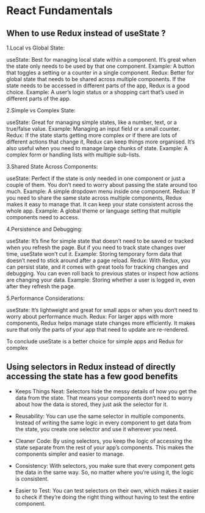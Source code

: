 # React Fundamentals

## When to use Redux instead of useState ?

1.Local vs Global State:

useState: Best for managing local state within a component. It’s great when the state only needs to be used by that one component.
Example: A button that toggles a setting or a counter in a single component.
Redux: Better for global state that needs to be shared across multiple components. If the state needs to be accessed in different parts of the app, Redux is a good choice.
Example: A user’s login status or a shopping cart that’s used in different parts of the app.

2.Simple vs Complex State:

useState: Great for managing simple states, like a number, text, or a true/false value.
Example: Managing an input field or a small counter.
Redux: If the state starts getting more complex or if there are lots of different actions that change it, Redux can keep things more organised. It’s also useful when you need to manage large chunks of state.
Example: A complex form or handling lists with multiple sub-lists.

3.Shared State Across Components:

useState: Perfect if the state is only needed in one component or just a couple of them. You don’t need to worry about passing the state around too much.
Example: A simple dropdown menu inside one component.
Redux: If you need to share the same state across multiple components, Redux makes it easy to manage that. It can keep your state consistent across the whole app.
Example: A global theme or language setting that multiple components need to access.

4.Persistence and Debugging:

useState: It’s fine for simple state that doesn’t need to be saved or tracked when you refresh the page. But if you need to track state changes over time, useState won’t cut it.
Example: Storing temporary form data that doesn’t need to stick around after a page reload.
Redux: With Redux, you can persist state, and it comes with great tools for tracking changes and debugging. You can even roll back to previous states or inspect how actions are changing your data.
Example: Storing whether a user is logged in, even after they refresh the page.

5.Performance Considerations:

useState: It’s lightweight and great for small apps or when you don’t need to worry about performance much.
Redux: For larger apps with more components, Redux helps manage state changes more efficiently. It makes sure that only the parts of your app that need to update are re-rendered.

To conclude useState is a better choice for simple apps and Redux for complex

## Using selectors in Redux instead of directly accessing the state has a few good benefits

- Keeps Things Neat: Selectors hide the messy details of how you get the data from the state. That means your components don’t need to worry about how the data is stored, they just ask the selector for it.

- Reusability: You can use the same selector in multiple components. Instead of writing the same logic in every component to get data from the state, you create one selector and use it wherever you need.

- Cleaner Code: By using selectors, you keep the logic of accessing the state separate from the rest of your app’s components. This makes the components simpler and easier to manage.

- Consistency: With selectors, you make sure that every component gets the data in the same way. So, no matter where you’re using it, the logic is consistent.

- Easier to Test: You can test selectors on their own, which makes it easier to check if they’re doing the right thing without having to test the entire component.
